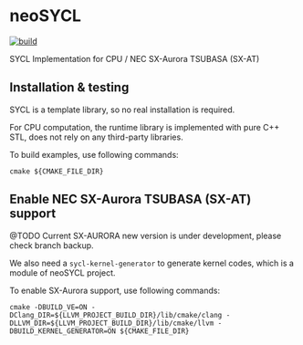# neoSYCL

[![build](https://github.com/keichi/neoSYCL/actions/workflows/build.yml/badge.svg)](https://github.com/keichi/neoSYCL/actions/workflows/build.yml)

SYCL Implementation for CPU / NEC SX-Aurora TSUBASA (SX-AT)


## Installation & testing

SYCL is a template library, so no real installation is required.

For CPU computation, the runtime library is implemented with pure C++ STL, does not rely on any third-party libraries.

To build examples, use following commands:

`cmake ${CMAKE_FILE_DIR}`


## Enable NEC SX-Aurora TSUBASA (SX-AT) support

@TODO Current SX-AURORA new version is under development, please check branch backup.

We also need a `sycl-kernel-generator` to generate kernel codes, which is a module of neoSYCL project.

To enable SX-Aurora support,  use following commands:

`cmake -DBUILD_VE=ON -DClang_DIR=${LLVM_PROJECT_BUILD_DIR}/lib/cmake/clang -DLLVM_DIR=${LLVM_PROJECT_BUILD_DIR}/lib/cmake/llvm -DBUILD_KERNEL_GENERATOR=ON ${CMAKE_FILE_DIR}`

